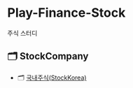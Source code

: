 # Play-Finance-Stock
주식 스터디

## :card_index_dividers: StockCompany
- :card_index_dividers: [국내주식(StockKorea)](/StockCompany/README.md)
